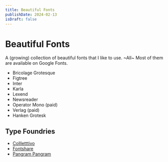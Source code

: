 ```yaml
---
title: Beautiful Fonts
publishDate: 2024-02-13
isDraft: false
---
```


# Beautiful Fonts

A (growing) collection of beautiful fonts that I like to use. ~All~ Most of them are available on Google Fonts.

- Bricolage Grotesque
- Figtree
- Inter
- Karla
- Lexend
- Newsreader
- Operator Mono (paid)
- Verlag (paid)
- Hanken Grotesk

## Type Foundries

- [Collletttivo](https://www.collletttivo.it)
- [Fontshare](https://www.fontshare.com)
- [Pangram Pangram](https://pangrampangram.com)
